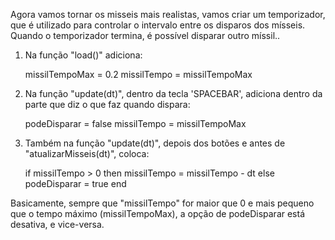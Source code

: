 
Agora vamos tornar os misseis mais realistas, vamos criar um temporizador, que é utilizado para controlar o intervalo entre os disparos dos mísseis. Quando o temporizador termina, é possível disparar outro míssil..

1. Na função "load()" adiciona:

   missilTempoMax = 0.2
   missilTempo = missilTempoMax

2. Na função "update(dt)", dentro da tecla 'SPACEBAR', adiciona dentro da parte que diz o que faz quando dispara:

   podeDisparar = false
   missilTempo = missilTempoMax

3. Também na função "update(dt)", depois dos botões e antes de "atualizarMisseis(dt)", coloca:

   if missilTempo > 0 then
     missilTempo = missilTempo - dt
   else
     podeDisparar = true
   end

Basicamente, sempre que "missilTempo" for maior que 0 e mais pequeno que o tempo máximo (missilTempoMax), a opção de podeDisparar está desativa, e vice-versa.

